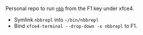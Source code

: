 Personal repo to run [`nbb`](https://github.com/babashka/nbb) from the F1 key under xfce4.

* Symlink `nbbrepl` into `~/bin/nbbrepl`
* Bind `xfce4-terminal --drop-down -x nbbrepl` to F1.
